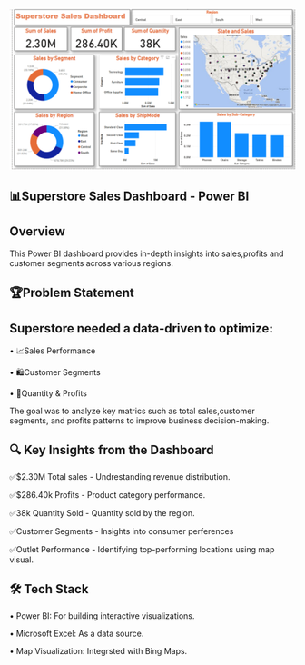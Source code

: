 ![image alt](https://github.com/MuraliCodes/-Data-Visualization-and-Storytelling/blob/344c11bd6450477f075f5e06cbac702c315a39e4/Superstore%20Sales%20Dashboard.png)

## 📊Superstore Sales Dashboard - Power BI

## Overview

This Power BI dashboard provides in-depth insights into sales,profits and customer segments across various regions.

## 🏆Problem Statement

## Superstore needed a data-driven to optimize:

•	📈Sales Performance

•	🛍Customer Segments

•	🏬Quantity & Profits

The goal was to analyze key matrics such as total sales,customer segments, and profits patterns to improve business decision-making.

## 🔍 Key Insights from the Dashboard

✅$2.30M Total sales - Undrestanding revenue distribution.

✅$286.40k Profits - Product category performance.

✅38k Quantity Sold - Quantity sold by the region.

✅Customer Segments - Insights into consumer perferences

✅Outlet Performance - Identifying top-performing locations using map visual.

## 🛠 Tech Stack

•	Power BI: For building interactive visualizations.

•	Microsoft Excel: As a data source.

•	Map Visualization: Integrsted with Bing Maps.
